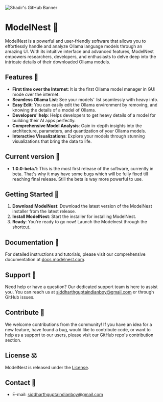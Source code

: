 ![Shadir's GitHub Banner](https://lh3.googleusercontent.com/fife/ALs6j_GKrSuRlt_RRO_BZRRGotwMxXt7XhgVdZ1wByYlLwtf-pHsJ5Tbm_WjYXaK8LC_31WUPzcZ01zQqF-hiC2rA7unAnRn2QqaTHAsQg2yp2GmMWsGa8yBArQfAtA69rDScf1ewLmsPWQHioXLnb15YaSur_30mJFyU9IwpQQZpaOwlxwXBy7n0uzf-N97bLuqlIe_5hvR8_um5UmV-psJvZJLymC_JN39lGVx-ph8w8EcQ-wrzdhVgJKBKZxCOq_OmX7qa5xjx-aBj4CuyshTdiFv-SlLoJTwQbd82nEe5hr-I4gPUGobsbi_FU5rv9bvJIXSmdsvClffpj_zNKpyWjSU8gA59GeulUrOytyDteE_f_4xJPEOFRnjSwwQ-4qv_ozW5BAHMvjHtp58SW3poNGyuJN0pHp5oVcxfpZIeYcd2TrSlWX-uNbva1hSMz7j0sLXkHtlcZAjHN5Lz8TCvCC8lh7SArAp51aXJGujhuuJaSdlILLe6yneWW55DdFiKSmLwmtAe2oX5-RDe6k-FEP_QnGZ52T_3xoha2NO2Rjvjdqivb39eJ-AFBSBKWnQG5AmoR-hZz0zASAPudJgVLrbCE5WGh5WuDJY6Hpz1Pk4kY-Pax9oOP6XzZN_8NWx3wBeT123R_kKXgwvOsJ65Vtr1j9M-DVX8ZVvTXPr3xDT3E_Bb-VE9n7GXTS_UANVWrr5R9KMr7hQyoCzzrzGslhrlJwm2VDWxhT3QIQG0Jk3WXLr-KmgopW3MUFNr3d1cHdTEBw-wepBDxjk9vL1v_3NyoGx2n2e0JQoUR7AZFTiXwDfR0Mp0Hp1jvp3f0qpN61pu-i6I4qAQdEsaGafRMWb4r0FhJb8RRm_M2ucxaoouALXcWM68Y242gJP3le2OVRNsiAn_n8l3bE_QS5afHyWeQWpUJq4LG8zRdzN9kv83m-5NAqWNlvd0U2Vpti0feiSwxuM3dBvuN_SruIibQ8p-0E8m20v-67sTlBNl4JVKQ1c3pic7kvRQMdReInIikCCabUMgf8nISwDEPKI1s-2vW6MIDJBeWimG-d4yqvIURIcCtLVdA4yxlcReXCHfMqu9fq5zO5QMIJ9i4Q2LJ4Sw3AC4uzAVhtiw_HobZAPlEMLj23g8uvEErPFAFEqXDu4F1xHBFPB0OIbBntXSiO5zjoPeEEH7GAlaig3rENaH6cRfCi2H1u98PtxELPfyVzeQe3XFFwzk8XMyrrIiBmqGynLmgjpsa7ej5P2wHMuwrtVGpHyQdcg4bs5sk6nvd82WWp7CuYtOtxfa1YaNe4k1h8GodbVNcV4qV4ut1XXlkCS2NdEoZtjkFfWu4gEsM7ZZ98sR6m_MCGRk399B-8DbHzOomYSW86ztMnCIl6LGVYDHbFqQdo2oIxNzYamYEu0GxvTfj1fOxUTMLvBkwGF6BLoS0uU6ndY2EwgmAR6fbTc20NzIS0Ob_2qoBhEZHRCMiISTNv_xkE_sHgprhnhlD1cFb_S_f83tv3mLEgFKdN_PRwlxn7o8bZYlBDdhQ4jH0YV3mHj1qQR0hpiTSOmc44XKKidEPLAhMT6ggaQ1JpjFhokCFHE8hDgCM5wti9Ku8o3_X_RkoAIuIEJCTlMaNwRVctL27cn2fYOUplkx0jU759xwUAfGDMl80vVwSHj1kCZ9Gxg4gnlnwuAuDH_IxoOvYUyNzplikVmHaPFhOyg3HiQUiT_4j71WnN06Y42RRtn2_UckBJJHZXQFcsSjM77d1FI2IGAOg=w2000-h4328)
# ModelNest 🥚

ModelNest is a powerful and user-friendly software that allows you to effortlessly handle and analyze Ollama language models through an amazing UI. With its intuitive interface and advanced features, ModelNest empowers researchers, developers, and enthusiasts to delve deep into the intricate details of their downloaded Ollama models.

## Features 🦾

- **First time over the Internet**: It is the first Ollama model manager in GUI mode over the internet.
- **Seamless Ollama List**: See your models' list seamlessly with heavy info.
- **Easy Edit**: You can easily edit the Ollama environment by removing, and knowing the details of a model of Ollama.
- **Developers' help**: Helps developers to get heavy details of a model for building their AI apps perfectly.
- **Comprehensive Model Analysis**: Gain in-depth insights into the architecture, parameters, and quantization of your Ollama models.
- **Interactive Visualizations**: Explore your models through stunning visualizations that bring the data to life.

## Current version 🌟
- **1.0.0-beta.1**: This is the most first release of the software, currently in beta. That's why it may have some bugs which will be fully fixed till reaching final release. Still the beta is way more powerful to use.

## Getting Started 💨

1. **Download ModelNest**: Download the latest version of the ModelNest installer from the latest release.
2. **Install ModelNest**: Start the installer for installing ModelNest.
3. **Ready**: You're ready to go now! Launch the Modelnest through the shortcut.

## Documentation 📖

For detailed instructions and tutorials, please visit our comprehensive documentation at [docs.modelnest.com](https://docs.modelnest.com).

## Support 🚀

Need help or have a question? Our dedicated support team is here to assist you. You can reach us at [siddharthguptaindianboy@gmail.com](mailto:siddharthguptaindianboy@gmail.com) or through GitHub issues.

## Contribute 🤝

We welcome contributions from the community! If you have an idea for a new feature, have found a bug, would like to contribute code, or want to help as a support to our users, please visit our GitHub repo's contribution section.

## License ⚖️

ModelNest is released under the [License](LICENSE).

## Contact 💬

- E-mail: siddharthguptaindianboy@gmail.com
